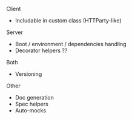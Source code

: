 Client
 * Includable in custom class (HTTParty-like)

Server
 * Boot / environment / dependencies handling
 * Decorator helpers ??

Both
 * Versioning

Other
 * Doc generation
 * Spec helpers
 * Auto-mocks
